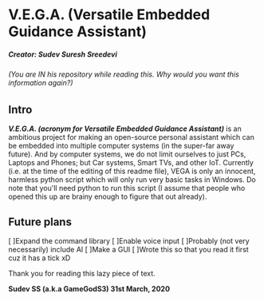 # V.E.G.A. (Versatile Embedded Guidance Assistant)

##### **Creator: Sudev Suresh Sreedevi**
###### (You are IN his repository while reading this. Why would you want this information again?)

## Intro
  ***V.E.G.A. (acronym for Versatile Embedded Guidance Assistant)*** is an ambitious project for making an open-source personal assistant which can be embedded into multiple computer systems (in the super-far away future). And by computer systems, we do not limit ourselves to just PCs, Laptops and Phones; but Car systems, Smart TVs, and other IoT.
  Currently (i.e. at the time of the editing of this readme file), VEGA is only an innocent, harmless python script which will only run very basic tasks in Windows. Do note that you'll need python to run this script (I assume that people who opened this up are brainy enough to figure that out already).
  
## Future plans
[ ]Expand the command library
[ ]Enable voice input
[ ]Probably (not very necessarily) include AI
[ ]Make a GUI
[ ]Wrote this so that you read it first cuz it has a tick xD

Thank you for reading this lazy piece of text.

**Sudev SS (a.k.a GameGodS3)
31st March, 2020**
